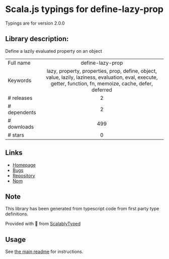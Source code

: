 
# Scala.js typings for define-lazy-prop

Typings are for version 2.0.0

## Library description:
Define a lazily evaluated property on an object

|                    |                 |
| ------------------ | :-------------: |
| Full name          | define-lazy-prop |
| Keywords           | lazy, property, properties, prop, define, object, value, lazily, laziness, evaluation, eval, execute, getter, function, fn, memoize, cache, defer, deferred |
| # releases         | 2 |
| # dependents       | 2 |
| # downloads        | 499 |
| # stars            | 0 |

## Links
- [Homepage](https://github.com/sindresorhus/define-lazy-prop#readme)
- [Bugs](https://github.com/sindresorhus/define-lazy-prop/issues)
- [Repository](https://github.com/sindresorhus/define-lazy-prop)
- [Npm](https://www.npmjs.com/package/define-lazy-prop)
    


## Note
This library has been generated from typescript code from first party type definitions.

Provided with :purple_heart: from [ScalablyTyped](https://github.com/oyvindberg/ScalablyTyped)

## Usage
See [the main readme](../../readme.md) for instructions.



